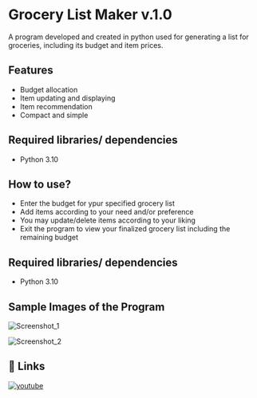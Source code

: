 
# Grocery List Maker v.1.0

A program developed and created in python used for generating
 a list for groceries, including its budget and item prices.




## Features

- Budget allocation
- Item updating and displaying
- Item recommendation
- Compact and simple


## Required libraries/ dependencies

- Python 3.10
## How to use?
- Enter the budget for ypur specified grocery list
- Add items according to your need and/or preference
- You may update/delete items according to your liking
- Exit the program to view your finalized grocery list including the remaining budget
## Required libraries/ dependencies

- Python 3.10

## Sample Images of the Program

![Screenshot_1](https://user-images.githubusercontent.com/111673437/206888095-ed08709d-6d91-42c2-91fa-3d0f7541f175.png)

![Screenshot_2](https://user-images.githubusercontent.com/111673437/206888123-c1ef82a2-37a2-4c50-b339-6709c4fe411e.png)



## 🔗 Links
[![youtube](https://img.shields.io/badge/youtube_Demonstration-000?style=for-the-badge&logo=ko-fi&logoColor=white)](https://youtu.be/SKjOYhTfHMM)



